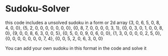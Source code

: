 # Sudoku-Solver
this code includes a unsolved sudoku in a form or 2d array
            {3, 0, 6, 5, 0, 8, 4, 0, 0},
            {5, 2, 0, 0, 0, 0, 0, 0, 0},
            {0, 8, 7, 0, 0, 0, 0, 3, 1},
            {0, 0, 3, 0, 1, 0, 0, 8, 0},
            {9, 0, 0, 8, 6, 3, 0, 0, 5},
            {0, 5, 0, 0, 9, 0, 6, 0, 0}, 
            {1, 3, 0, 0, 0, 0, 2, 5, 0},
            {0, 0, 0, 0, 0, 0, 0, 7, 4},
            {0, 0, 5, 2, 0, 6, 3, 0, 0}
 
 You can add your own sudoku in this format in the code and solve it
        
